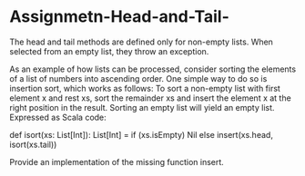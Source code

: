 # Assignmetn-Head-and-Tail-

The head and tail methods are defined only for non-empty lists. When selected
from an empty list, they throw an exception.


As an example of how lists can be processed, consider sorting the elements of a list
of numbers into ascending order. One simple way to do so is insertion sort, which
works as follows: To sort a non-empty list with first element x and rest xs, sort the
remainder xs and insert the element x at the right position in the result. Sorting an
empty list will yield an empty list. Expressed as Scala code:


def isort(xs: List[Int]): List[Int] =
 if (xs.isEmpty) Nil
 else insert(xs.head, isort(xs.tail))



Provide an implementation of the missing function insert.
